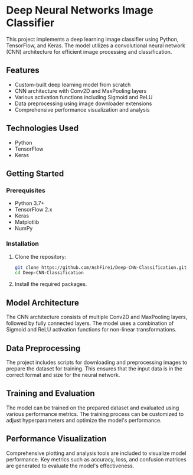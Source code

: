 # Deep Neural Networks Image Classifier

This project implements a deep learning image classifier using Python, TensorFlow, and Keras. The model utilizes a convolutional neural network (CNN) architecture for efficient image processing and classification.

## Features

- Custom-built deep learning model from scratch
- CNN architecture with Conv2D and MaxPooling layers
- Various activation functions including Sigmoid and ReLU
- Data preprocessing using image downloader extensions
- Comprehensive performance visualization and analysis

## Technologies Used

- Python
- TensorFlow
- Keras

## Getting Started

### Prerequisites

- Python 3.7+
- TensorFlow 2.x
- Keras
- Matplotlib
- NumPy

### Installation

1. Clone the repository:
   ```bash
   git clone https://github.com/AshFire1/Deep-CNN-Classification.git
   cd Deep-CNN-Classification
   ```

2. Install the required packages.

## Model Architecture

The CNN architecture consists of multiple Conv2D and MaxPooling layers, followed by fully connected layers. The model uses a combination of Sigmoid and ReLU activation functions for non-linear transformations.

## Data Preprocessing

The project includes scripts for downloading and preprocessing images to prepare the dataset for training. This ensures that the input data is in the correct format and size for the neural network.

## Training and Evaluation

The model can be trained on the prepared dataset and evaluated using various performance metrics. The training process can be customized to adjust hyperparameters and optimize the model's performance.

## Performance Visualization

Comprehensive plotting and analysis tools are included to visualize model performance. Key metrics such as accuracy, loss, and confusion matrices are generated to evaluate the model's effectiveness.
